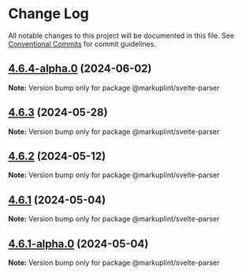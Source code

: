 # Change Log

All notable changes to this project will be documented in this file.
See [Conventional Commits](https://conventionalcommits.org) for commit guidelines.

## [4.6.4-alpha.0](https://github.com/markuplint/markuplint/compare/@markuplint/svelte-parser@4.6.3...@markuplint/svelte-parser@4.6.4-alpha.0) (2024-06-02)

**Note:** Version bump only for package @markuplint/svelte-parser

## [4.6.3](https://github.com/markuplint/markuplint/compare/@markuplint/svelte-parser@4.6.2...@markuplint/svelte-parser@4.6.3) (2024-05-28)

**Note:** Version bump only for package @markuplint/svelte-parser

## [4.6.2](https://github.com/markuplint/markuplint/compare/@markuplint/svelte-parser@4.6.1...@markuplint/svelte-parser@4.6.2) (2024-05-12)

**Note:** Version bump only for package @markuplint/svelte-parser

## [4.6.1](https://github.com/markuplint/markuplint/compare/@markuplint/svelte-parser@4.6.1-alpha.0...@markuplint/svelte-parser@4.6.1) (2024-05-04)

**Note:** Version bump only for package @markuplint/svelte-parser

## [4.6.1-alpha.0](https://github.com/markuplint/markuplint/compare/@markuplint/svelte-parser@4.6.0...@markuplint/svelte-parser@4.6.1-alpha.0) (2024-05-04)

**Note:** Version bump only for package @markuplint/svelte-parser
